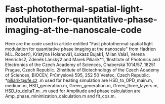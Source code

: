 # Fast-photothermal-spatial-light-modulation-for-quantitative-phase-imaging-at-the-nanoscale-code
Here are the code used in article entitled "Fast photothermal spatial light modulation for quantitative phase imaging at the nanoscale" from Hadrien M.L. Robert1, Kristýna Holanová1, Łukasz Bujak1, Milan Vala1, Verena Henrichs2, Zdeněk Lánský2 and Marek Piliarik*1, 1Institute of Photonics and Electronics of the Czech Academy of Sciences, Chaberská 1014/57, 18251 Prague, Czech Republic. 2Institute of Biotechnology of the Czech Academy of Sciences, BIOCEV, Průmyslová 595, 252 50 Vestec, Czech Republic. *piliarik@ufe.cz  .m used for heating simulation are HSD_to_OPD_main.m, medium.m, HSD_generation.m, Green_generation.m, Green_three_layers.m, HSD_to_deltaT.m. .m used for Amplitude and phase calculation are Amp_phase_minimization_calculation.m and fit_cos.m.
